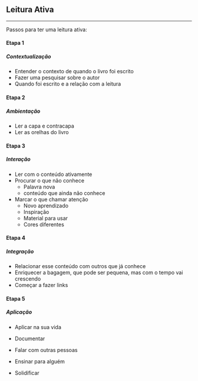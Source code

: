 ## Leitura Ativa

___

Passos para ter uma leitura ativa:

#### Etapa 1

##### Contextualização

* Entender o contexto de quando o livro foi escrito
* Fazer uma pesquisar sobre o autor
* Quando foi escrito e a relação com a leitura

#### Etapa 2

##### Ambientação

* Ler a capa e contracapa
* Ler as orelhas do livro

#### Etapa 3

##### Interação 

* Ler com o conteúdo ativamente
* Procurar o que não conhece
  * Palavra nova
  * conteúdo que ainda não conhece
* Marcar o que chamar atenção
  * Novo aprendizado
  * Inspiração
  * Material para usar
  * Cores diferentes

#### Etapa 4

##### Integração

* Relacionar esse conteúdo com outros que já conhece
* Enriquecer a bagagem, que pode ser pequena, mas com o tempo vai crescendo
* Começar a fazer links

#### Etapa 5

##### Aplicação

* Aplicar na sua vida

* Documentar

* Falar com outras pessoas

* Ensinar para alguém

* Solidificar
